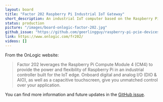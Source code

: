```yaml
---
layout: board
title: "Factor 202 Raspberry Pi Industrial IoT Gateway"
short_description: An industrial IoT computer based on the Raspberry Pi CM4.
status: production
picture: "/images/board-onlogic-factor-202.jpg"
github_issue: "https://github.com/geerlingguy/raspberry-pi-pcie-devices/issues/408"
link: https://www.onlogic.com/fr202/
videos: []
---
```

From the OnLogic website:
> Factor 202 leverages the Raspberry Pi Compute Module 4 (CM4) to provide the power and flexibility of Raspberry Pi in an industrial controller built for the IoT edge. Onboard digital and analog I/O (DIO & AIO), as well as a capacitive touchscreen, give you unmatched control over your application.

You can find more information and future updates in the [GitHub issue](https://github.com/geerlingguy/raspberry-pi-pcie-devices/issues/408).
